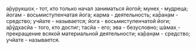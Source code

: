а̄рурукшох̣ - тот, кто только начал заниматься йогой; мунех̣ - мудреца; йогам - восьмиступенчатая йога; карма - деятельность; ка̄ран̣ам - средство; учйате - называется; йога - восьмиступенчатой йоги; а̄рӯд̣хасйа - того, кто достиг; тасйа - его; эва - безусловно; ш́амах̣ - прекращение всякой материальной деятельности; ка̄ран̣ам - средство; учйате - называется.